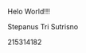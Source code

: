 <!DOCTYPE html>
<html>
    <head>
        <title>Latihan</title>
    </head>
    <body>
        <p>Helo World!!!</p>
        <p>Stepanus Tri Sutrisno</p>
        <p>215314182</p>
    </body>
</html>
